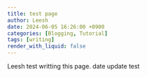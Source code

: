 ```yaml
---
title: test page
author: Leesh
date: 2024-06-05 16:26:00 +0900
categories: [Blogging, Tutorial]
tags: [writing]
render_with_liquid: false
---
```


Leesh test writting this page. 
date update test

